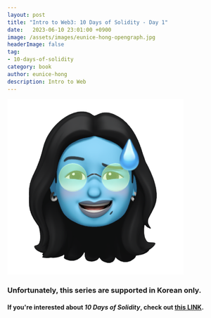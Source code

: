```yaml
---
layout: post
title: "Intro to Web3: 10 Days of Solidity - Day 1"
date:   2023-06-10 23:01:00 +0900
image: /assets/images/eunice-hong-opengraph.jpg
headerImage: false
tag:
- 10-days-of-solidity
category: book
author: eunice-hong
description: Intro to Web
---
```


![not supported in English](../../../assets/images/error.png)

### Unfortunately, this series are supported in Korean only. 

#### If you're interested about _10 Days of Solidity_, check out [this LINK][10-days-of-solidity]. 

[10-days-of-solidity]: https://metaschool.so/courses/10-days-of-solidity
